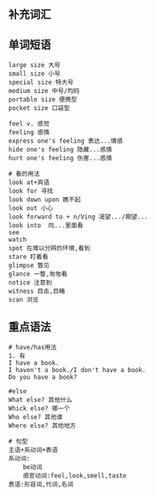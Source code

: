 
## 补充词汇


## 单词短语

	large size 大号
	small size 小号
	special size 特大号
	medium size 中号/均码
	portable size 便携型
	pocket size 口袋型

	feel v. 感觉
	feeling 感情
	express one's feeling 表达...情感
	hide one's feeling 隐藏...感情
	hurt one's feeling 伤害...感情

	# 看的用法
	look at+宾语
	look for 寻找
	look down upon 瞧不起
	look out 小心
	look forward to + n/Ving 渴望.../期望...
	look into  向...里面看
	see
	watch
	spot 在难以分辨的环境,看到
	stare 盯着看
	glimpse 瞥见
	glance 一瞥,匆匆看
	notice 注意到
	witness 目击,目睹
	scan 浏览

## 重点语法

	# have/has用法
	1. 有
	I have a book.
	I haven't a book./I don't have a book.
	Do you have a book?

	#else
	What else? 其他什么
	Whick else? 哪一个
	Who else? 其他谁
	Where else? 其他地方

	# 句型
	主语+系动词+表语
	系动词:
		be动词
		感官动词:feel,look,smell,taste
	表语:形容词,代词,名词
